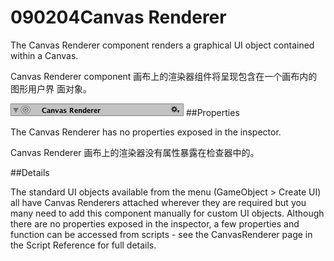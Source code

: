 # 090204Canvas Renderer

The Canvas Renderer component renders a graphical UI object contained within a Canvas.

Canvas Renderer component 画布上的渲染器组件将呈现包含在一个画布内的图形用户界 面对象。 

![](Main/UI_CanvasRendererInspector.png)
##Properties

The Canvas Renderer has no properties exposed in the inspector.

Canvas Renderer 画布上的渲染器没有属性暴露在检查器中的。 

##Details

The standard UI objects available from the menu (GameObject > Create UI) all have Canvas Renderers attached wherever they are required but you many need to add this component manually for custom UI objects. Although there are no properties exposed in the inspector, a few properties and function can be accessed from scripts - see the CanvasRenderer page in the Script Reference for full details.

